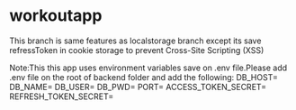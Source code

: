 # workoutapp
This branch is same features as localstorage branch except its save refressToken in cookie storage to prevent Cross-Site Scripting (XSS) 

Note:This this app uses environment variables save on .env file.Please add .env file on the root of backend folder and add the following:
DB_HOST=<YOUR DB HOST>
DB_NAME=<YOUR DBNAME>
DB_USER=<YOUR DB_USER>
DB_PWD=<YOUR DB_PwD>
PORT=<YOUR CHOOSEN APP PORT>
ACCESS_TOKEN_SECRET=<STRING THE LONGER THE BETTER>
REFRESH_TOKEN_SECRET=<STRING THE LONGER THE BETTER>
